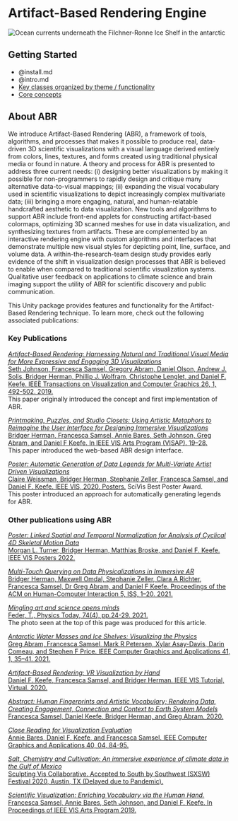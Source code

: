 # Artifact-Based Rendering Engine

![Ocean currents underneath the Filchner-Ronne Ice Shelf in the antarctic](./manual/resources/antarctic.png)


## Getting Started
* @install.md
* @intro.md
* [Key classes organized by theme / functionality](api/index.md)
* [Core concepts](manual/concepts/core-concepts.md)


## About ABR

We introduce Artifact-Based Rendering (ABR), a framework of tools, algorithms,
and processes that makes it possible to produce real, data-driven 3D scientific
visualizations with a visual language derived entirely from colors, lines,
textures, and forms created using traditional physical media or found in nature.
A theory and process for ABR is presented to address three current needs: (i)
designing better visualizations by making it possible for non-programmers to
rapidly design and critique many alternative data-to-visual mappings; (ii)
expanding the visual vocabulary used in scientific visualizations to depict
increasingly complex multivariate data; (iii) bringing a more engaging, natural,
and human-relatable handcrafted aesthetic to data visualization. New tools and
algorithms to support ABR include front-end applets for constructing
artifact-based colormaps, optimizing 3D scanned meshes for use in data
visualization, and synthesizing textures from artifacts. These are complemented
by an interactive rendering engine with custom algorithms and interfaces that
demonstrate multiple new visual styles for depicting point, line, surface, and
volume data. A within-the-research-team design study provides early evidence of
the shift in visualization design processes that ABR is believed to enable when
compared to traditional scientific visualization systems. Qualitative user
feedback on applications to climate science and brain imaging support the
utility of ABR for scientific discovery and public communication.

This Unity package provides features and functionality for the Artifact-Based
Rendering technique. To learn more, check out the following associated
publications:


### Key Publications

[*Artifact-Based Rendering: Harnessing Natural and Traditional Visual Media for
More Expressive and Engaging 3D Visualizations* <br> Seth Johnson, Francesca Samsel,
Gregory Abram, Daniel Olson, Andrew J. Solis, Bridger Herman, Phillip J.
Wolfram, Christophe Lenglet, and Daniel F. Keefe. IEEE Transactions on
Visualization and Computer Graphics 26, 1, 492-502.
2019.](https://ivlab.cs.umn.edu/Johnson-2020-ABR.html)
<br> This paper originally introduced the concept and
first implementation of ABR.

[*Printmaking, Puzzles, and Studio Closets: Using Artistic Metaphors to Reimagine
the User Interface for Designing Immersive Visualizations* <br> Bridger Herman,
Francesca Samsel, Annie Bares, Seth Johnson, Greg Abram, and Daniel F Keefe. In
IEEE VIS Arts Program (VISAP).
19–28.](https://ivlab.cs.umn.edu/Herman-2020-Printmaking.html)
<br>This paper introduced the web-based ABR design interface.

[*Poster: Automatic Generation of Data Legends for Multi-Variate Artist Driven
Visualizations* <br>Claire Weissman, Bridger Herman, Stephanie Zeller, Francesca
Samsel, and Daniel F. Keefe. IEEE VIS, 2020.
Posters.](https://ivlab.cs.umn.edu/Weissman-2020-Legends.html)
SciVis Best Poster Award.
<br>This poster introduced an approach for automatically generating legends for ABR.


### Other publications using ABR

[*Poster: Linked Spatial and Temporal Normalization for Analysis of Cyclical 4D
Skeletal Motion Data* <br> Morgan L. Turner, Bridger Herman, Matthias Broske, and
Daniel F. Keefe. IEEE VIS
Posters 2022.](https://ivlab.cs.umn.edu/Turner-2022-Motion.html)

[*Multi-Touch Querying on Data Physicalizations in Immersive AR* <br>
Bridger Herman, Maxwell Omdal, Stephanie Zeller, Clara A Richter, Francesca
Samsel, Dr Greg Abram, and Daniel F Keefe. Proceedings of the ACM on
Human-Computer Interaction 5, ISS,
1–20. 2021.](https://ivlab.cs.umn.edu/Herman-2021-MultiTouchQuerying.html)

[*Mingling art and science opens minds* <br> Feder, T., Physics Today, 74(4),
pp.24-29. 2021.]( https://doi.org/10.1063/PT.3.4722 ) <br>The photo seen at the top
of this page was produced for this article.

[*Antarctic Water Masses and Ice Shelves: Visualizing the Physics* <br> Greg Abram,
Francesca Samsel, Mark R Petersen, Xylar Asay-Davis, Darin Comeau, and Stephen F
Price. IEEE Computer Graphics and Applications 41, 1,
35–41. 2021.](https://ivlab.cs.umn.edu/Abram-2021-Antarctic.html)

[*Artifact-Based Rendering: VR Visualization by Hand* <br> Daniel F. Keefe, Francesca
Samsel, and Bridger Herman. IEEE VIS Tutorial,
Virtual. 2020.](https://ivlab.cs.umn.edu/Keefe-2020-Tutorial.html)

[*Abstract: Human Fingerprints and Artistic Vocabulary; Rendering Data, Creating
Engagement, Connection and Context to Earth System Models* <br> Francesca Samsel,
Daniel Keefe, Bridger Herman, and Greg Abram.
2020.](https://ivlab.cs.umn.edu/Samsel-2020-AGUAbstract.html)

[*Close Reading for Visualization Evaluation* <br> Annie Bares, Daniel F. Keefe, and
Francesca Samsel. IEEE Computer Graphics and Applications 40, 04, 84-95.](https://ivlab.cs.umn.edu/Bares-2020-CloseReading.html)

[*Salt, Chemistry and Cultivation: An immersive experience of climate data in the
Gulf of Mexico*<br>  Sculpting Vis Collaborative. Accepted to South by Southwest
(SXSW) Festival 2020, Austin, TX (Delayed due to
Pandemic).](https://ivlab.cs.umn.edu/SculptingVis-2020-SaltChemistryCultivation.html)

[*Scientific Visualization: Enriching Vocabulary via the Human Hand.*<br>  Francesca
Samsel, Annie Bares, Seth Johnson, and Daniel F. Keefe. In Proceedings of IEEE
VIS Arts Program 2019.](https://ivlab.cs.umn.edu/Samsel-2019-Enriching.html)